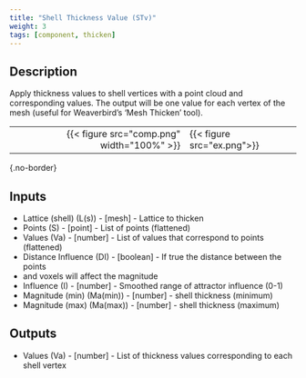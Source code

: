 ```yaml
---
title: "Shell Thickness Value (STv)"
weight: 3
tags: [component, thicken]
---
```


## Description

Apply thickness values to shell vertices with a point cloud and corresponding values. The output will be one value for each vertex of the mesh (useful for Weaverbird’s ‘Mesh Thicken’ tool).

| | |
| ---: | :--- |
|{{< figure src="comp.png" width="100%" >}} |{{< figure src="ex.png">}} |
{.no-border}

## Inputs

- Lattice (shell) (L(s)) - [mesh] - Lattice to thicken
- Points (S) - [point] - List of points (flattened)
- Values (Va) - [number] - List of values that correspond to points (flattened)
- Distance Influence (DI) - [boolean] - If true the distance between the points
- and voxels will affect the magnitude
- Influence (I) - [number] - Smoothed range of attractor influence (0-1)
- Magnitude (min) (Ma(min)) - [number] - shell thickness (minimum)
- Magnitude (max) (Ma(max)) - [number] - shell thickness (maximum)

## Outputs

- Values (Va) - [number] - List of thickness values corresponding to each shell vertex
